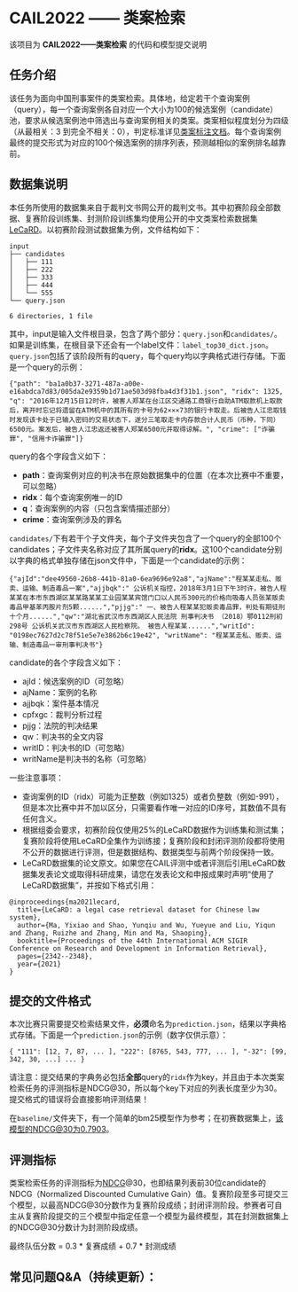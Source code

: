 # CAIL2022 —— 类案检索

该项目为 **CAIL2022——类案检索** 的代码和模型提交说明

## 任务介绍

该任务为面向中国刑事案件的类案检索。具体地，给定若干个查询案例（query），每一个查询案例各自对应一个大小为100的候选案例（candidate）池，要求从候选案例池中筛选出与查询案例相关的类案。类案相似程度划分为四级（从最相关：3 到完全不相关：0），判定标准详见[类案标注文档](https://docs.qq.com/doc/DU1FTbWZtcnpBVnhx)。每个查询案例最终的提交形式为对应的100个候选案例的排序列表，预测越相似的案例排名越靠前。

## 数据集说明

本任务所使用的数据集来自于裁判文书网公开的裁判文书。其中初赛阶段全部数据、复赛阶段训练集、封测阶段训练集均使用公开的中文类案检索数据集[LeCaRD](https://github.com/myx666/LeCaRD)。以初赛阶段测试数据集为例，文件结构如下：

```
input
├── candidates
│   ├── 111
│   ├── 222
│   ├── 333
│   ├── 444
│   └── 555
└── query.json

6 directories, 1 file
```

其中，input是输入文件根目录，包含了两个部分：`query.json`和`candidates/`。如果是训练集，在根目录下还会有一个label文件：`label_top30_dict.json`。
`query.json`包括了该阶段所有的query，每个query均以字典格式进行存储。下面是一个query的示例：

```
{"path": "ba1a0b37-3271-487a-a00e-e16abdca7d83/005da2e9359b1d71ae503d98fba4d3f31b1.json", "ridx": 1325, "q": "2016年12月15日12时许，被害人郑某在台江区交通路工商银行自助ATM取款机上取款后，离开时忘记将遗留在ATM机中的其所有的卡号为62×××73的银行卡取走。后被告人江忠取钱时发现该卡处于已输入密码的交易状态下，遂分三笔取走卡内存款合计人民币（币种，下同）6500元。案发后，被告人江忠返还被害人郑某6500元并取得谅解。", "crime": ["诈骗罪", "信用卡诈骗罪"]}
```

query的各个字段含义如下：
- **path**：查询案例对应的判决书在原始数据集中的位置（在本次比赛中不重要，可以忽略）
- **ridx**：每个查询案例唯一的ID
- **q**：查询案例的内容（只包含案情描述部分）
- **crime**：查询案例涉及的罪名

`candidates/`下有若干个子文件夹，每个子文件夹包含了一个query的全部100个candidates；子文件夹名称对应了其所属query的**ridx**。这100个candidate分别以字典的格式单独存储在json文件中，下面是一个candidate的示例：

```
{"ajId":"dee49560-26b8-441b-81a0-6ea9696e92a8","ajName":"程某某走私、贩卖、运输、制造毒品一案","ajjbqk":" 公诉机关指控，2018年3月1日下午3时许，被告人程某某在本市东西湖区某某路某某工业园某某宾馆门口以人民币300元的价格向吸毒人员张某贩卖毒品甲基苯丙胺片剂5颗......","pjjg":" 一、被告人程某某犯贩卖毒品罪，判处有期徒刑十个月......","qw":"湖北省武汉市东西湖区人民法院 刑事判决书 （2018）鄂0112刑初298号 公诉机关武汉市东西湖区人民检察院。 被告人程某某......","writId": "0198ec7627d2c78f51e5e7e3862b6c19e42", "writName": "程某某走私、贩卖、运输、制造毒品一审刑事判决书"}
```

candidate的各个字段含义如下：
- ajId：候选案例的ID（可忽略）
- ajName：案例的名称
- ajjbqk：案件基本情况
- cpfxgc：裁判分析过程
- pjjg：法院的判决结果
- qw：判决书的全文内容
- writID：判决书的ID（可忽略）
- writName是判决书的名称（可忽略）

一些注意事项：
- 查询案例的ID（ridx）可能为正整数（例如1325）或者负整数（例如-991），但是本次比赛中并不加以区分，只需要看作唯一对应的ID序号，其数值不具有任何含义。
- 根据组委会要求，初赛阶段仅使用25%的LeCaRD数据作为训练集和测试集；复赛阶段将使用LeCaRD全集作为训练接；复赛阶段和封闭评测阶段都将使用不公开的数据进行评测，但是数据结构、数据类型与前两个阶段保持一致。
- LeCaRD数据集的论文原文。如果您在CAIL评测中或者评测后引用LeCaRD数据集发表论文或取得科研成果，请您在发表论文和申报成果时声明“使用了LeCaRD数据集”，并按如下格式引用：
```
@inproceedings{ma2021lecard,
  title={LeCaRD: a legal case retrieval dataset for Chinese law system},
  author={Ma, Yixiao and Shao, Yunqiu and Wu, Yueyue and Liu, Yiqun and Zhang, Ruizhe and Zhang, Min and Ma, Shaoping},
  booktitle={Proceedings of the 44th International ACM SIGIR Conference on Research and Development in Information Retrieval},
  pages={2342--2348},
  year={2021}
}
```

## 提交的文件格式
本次比赛只需要提交检索结果文件，**必须**命名为`prediction.json`，结果以字典格式存储。下面是一个`prediction.json`的示例（数字仅供示意）：

```
{ "111": [12, 7, 87, ... ], "222": [8765, 543, 777, ... ], "-32": [99, 342, 30, ...] ... }
```

请注意：提交结果的字典务必包括**全部**query的`ridx`作为key，并且由于本次类案检索任务的评测指标是NDCG@30，所以每个key下对应的列表长度至少为30。提交格式的错误将会直接影响评测结果！

在`baseline/`文件夹下，有一个简单的bm25模型作为参考；在初赛数据集上，该模型的NDCG@30为0.7903。

## 评测指标

类案检索任务的评测指标为[NDCG](https://en.wikipedia.org/wiki/Discounted_cumulative_gain)@30，也即结果列表前30位candidate的NDCG（Normalized Discounted Cumulative Gain）值。复赛阶段至多可提交三个模型，以最高NDCG@30分数作为复赛阶段成绩；封闭评测阶段。参赛者可自主从复赛阶段提交的三个模型中指定任意一个模型为最终模型，其在封测数据集上的NDCG@30分数计为封测阶段成绩。

最终队伍分数 = 0.3 * 复赛成绩 + 0.7 * 封测成绩

## 常见问题Q&A（持续更新）：